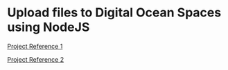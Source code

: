 # Upload files to Digital Ocean Spaces using NodeJS

[Project Reference 1](https://medium.com/@98.hassanmehdi/uploading-files-to-digital-ocean-spaces-nodejs-1a080da7c45b) 

[Project Reference 2](https://javascript.plainenglish.io/file-uploads-with-digitalocean-spaces-1d35742f1b5c)